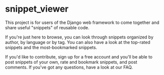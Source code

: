 # snippet_viewer
This project is for users of the Django web framework to come together and share useful "snippets" of reusable code.

If you're just here to browse, you can look through snippets organized by author, by language or by tag. You can also have a look at the top-rated snippets and the most-bookmarked snippets.

If you'd like to contribute, sign up for a free account and you'll be able to post snippets of your own, rate and bookmark snippets, and post comments. If you've got any questions, have a look at our FAQ.
